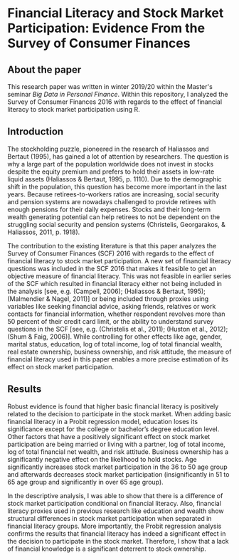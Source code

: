 # Financial Literacy and Stock Market Participation: Evidence From the Survey of Consumer Finances
## About the paper
This research paper was written in winter 2019/20 within the Master's seminar *Big Data in Personal Finance*. Within this repository, I analyzed the Survey of Consumer Finances 2016 with regards to the effect of financial literacy to stock market participation using R.

## Introduction
The stockholding puzzle, pioneered in the research of Haliassos and Bertaut (1995), has gained a lot of attention by researchers. The question is why a large part of the population worldwide does not invest in stocks despite the equity premium and prefers to hold their assets in low-rate liquid assets (Haliassos & Bertaut, 1995, p. 1110). Due to the demographic shift in the population, this question has become more important in the last years. Because retirees-to-workers ratios are increasing, social security and pension systems are nowadays challenged to provide retirees with enough pensions for their daily expenses. Stocks and their long-term wealth generating potential can help retirees to not be dependent on the struggling social security and pension systems (Christelis, Georgarakos, & Haliassos, 2011, p. 1918). 

The contribution to the existing literature is that this paper analyzes the Survey of Consumer Finances (SCF) 2016 with regards to the effect of financial literacy to stock market participation. A new set of financial literacy questions was included in the SCF 2016 that makes it feasible to get an objective measure of financial literacy. This was not feasible in earlier series of the SCF which resulted in financial literacy either not being included in the analysis [see, e.g. (Campell, 2006); (Haliassos & Bertaut, 1995); (Malmendier & Nagel, 2011)] or being included through proxies using variables like seeking financial advice, asking friends, relatives or work contacts for financial information, whether respondent revolves more than 50 percent of their credit card limit, or the ability to understand survey questions in the SCF [see, e.g. (Christelis et al., 2011); (Huston et al., 2012); (Shum & Faig, 2006)]. While controlling for other effects like age, gender, marital status, education, log of total income, log of total financial wealth, real estate ownership, business ownership, and risk attitude, the measure of financial literacy used in this paper enables a more precise estimation of its effect on stock market participation.

## Results
Robust evidence is found that higher basic financial literacy is positively related to the decision to participate in the stock market. When adding basic financial literacy in a Probit regression model, education loses its significance except for the college or bachelor’s degree education level. Other factors that have a positively significant effect on stock market participation are being married or living with a partner, log of total income, log of total financial net wealth, and risk attitude. Business ownership has a significantly negative effect on the likelihood to hold stocks. Age significantly increases stock market participation in the 36 to 50 age group and afterwards decreases stock market participation (insignificantly in 51 to 65 age group and significantly in over 65 age group).

In the descriptive analysis, I was able to show that there is a difference of stock market participation conditional on financial literacy. Also, financial literacy proxies used in previous research like education and wealth show structural differences in stock market participation when separated in financial literacy groups. More importantly, the Probit regression analysis confirms the results that financial literacy has indeed a significant effect in the decision to participate in the stock market. Therefore, I show that a lack of financial knowledge is a significant deterrent to stock ownership.


